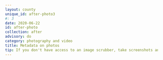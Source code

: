 ```yaml
---
layout: county 
unique_id: after-photo3
#: 3
date: 2020-06-22
id: after-photo
collection: after
advisory: do
category: photography and video
title: Metadata on photos
tip: If you don't have access to an image scrubber, take screenshots and repost photos instead of re-sharing or sharing original. This avoids the metadata from being reproduced in the posted photo. 
---
```

